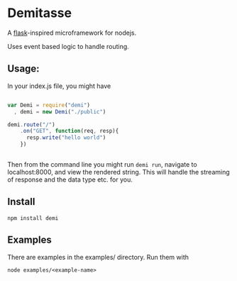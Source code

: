 # Demitasse #
A [flask][0]-inspired microframework for nodejs.

Uses event based logic to handle routing. 

## Usage: ##

In your index.js file, you might have

```javascript

var Demi = require("demi")
  , demi = new Demi("./public")

demi.route("/")
    .on("GET", function(req, resp){
      resp.write("hello world")
    })
       
```


Then from the command line you might run `demi run`, navigate to
localhost:8000, and view the rendered string.  This will handle the streaming
of response and the data type etc. for you.


## Install ##

``` npm install demi ```

## Examples ##

There are examples in the examples/ directory. Run them with 

```
node examples/<example-name>
```


[0]: http://flask.pocoo.org/
